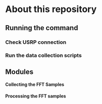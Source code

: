 # About this repository

## Running the command 

### Check USRP connection 

### Run the data collection scripts 

## Modules 

#### Collecting the FFT Samples

#### Processing the FFT samples 
